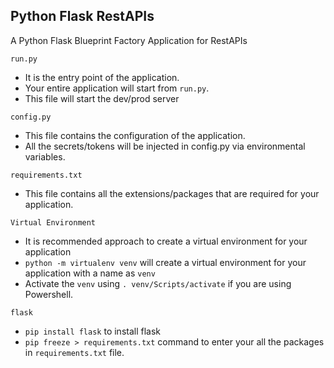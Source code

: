 ## Python Flask RestAPIs
A Python Flask Blueprint Factory Application for RestAPIs


`run.py`
- It is the entry point of the application. 
- Your entire application will start from `run.py`.
- This file will start the dev/prod server 

`config.py`
- This file contains the configuration of the application.
- All the secrets/tokens will be injected in config.py via environmental variables.

`requirements.txt`
- This file contains all the extensions/packages that are required for your application.

`Virtual Environment`
- It is recommended approach to create a virtual environment for your application
- `python -m virtualenv venv` will create a virtual environment for your application with a name as `venv`
- Activate the `venv` using `. venv/Scripts/activate` if you are using Powershell.

`flask`
- `pip install flask` to install flask
- `pip freeze > requirements.txt` command to enter your all the packages in `requirements.txt` file.
